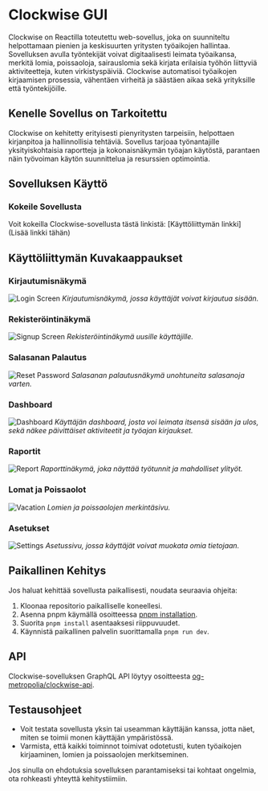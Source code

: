# Clockwise GUI

Clockwise on Reactilla toteutettu web-sovellus, joka on suunniteltu helpottamaan pienien ja keskisuurten yritysten työaikojen hallintaa. Sovelluksen avulla työntekijät voivat digitaalisesti leimata työaikansa, merkitä lomia, poissaoloja, sairauslomia sekä kirjata erilaisia työhön liittyviä aktiviteetteja, kuten virkistyspäiviä. Clockwise automatisoi työaikojen kirjaamisen prosessia, vähentäen virheitä ja säästäen aikaa sekä yrityksille että työntekijöille.

## Kenelle Sovellus on Tarkoitettu

Clockwise on kehitetty erityisesti pienyritysten tarpeisiin, helpottaen kirjanpitoa ja hallinnollisia tehtäviä. Sovellus tarjoaa työnantajille yksityiskohtaisia raportteja ja kokonaisnäkymän työajan käytöstä, parantaen näin työvoiman käytön suunnittelua ja resurssien optimointia.

## Sovelluksen Käyttö

### Kokeile Sovellusta

Voit kokeilla Clockwise-sovellusta tästä linkistä: [Käyttöliittymän linkki] (Lisää linkki tähän)

## Käyttöliittymän Kuvakaappaukset

### Kirjautumisnäkymä
![Login Screen](https://github.com/og-metropolia/clockwise-gui/assets/login.png)
*Kirjautumisnäkymä, jossa käyttäjät voivat kirjautua sisään.*

### Rekisteröintinäkymä
![Signup Screen](https://github.com/og-metropolia/clockwise-gui/assets/signup.png)
*Rekisteröintinäkymä uusille käyttäjille.*

### Salasanan Palautus
![Reset Password](https://github.com/og-metropolia/clockwise-gui/assets/reset-password.png)
*Salasanan palautusnäkymä unohtuneita salasanoja varten.*

### Dashboard
![Dashboard](https://github.com/og-metropolia/clockwise-gui/assets/dashboard.png)
*Käyttäjän dashboard, josta voi leimata itsensä sisään ja ulos, sekä näkee päivittäiset aktiviteetit ja työajan kirjaukset.*

### Raportit
![Report](https://github.com/og-metropolia/clockwise-gui/assets/report.png)
*Raporttinäkymä, joka näyttää työtunnit ja mahdolliset ylityöt.*

### Lomat ja Poissaolot
![Vacation](https://github.com/og-metropolia/clockwise-gui/assets/vacation.png)
*Lomien ja poissaolojen merkintäsivu.*

### Asetukset
![Settings](https://github.com/og-metropolia/clockwise-gui/assets/settings.png)
*Asetussivu, jossa käyttäjät voivat muokata omia tietojaan.*

## Paikallinen Kehitys

Jos haluat kehittää sovellusta paikallisesti, noudata seuraavia ohjeita:

1. Kloonaa repositorio paikalliselle koneellesi.
2. Asenna pnpm käymällä osoitteessa [pnpm installation](https://pnpm.io/installation).
3. Suorita `pnpm install` asentaaksesi riippuvuudet.
4. Käynnistä paikallinen palvelin suorittamalla `pnpm run dev`.

## API

Clockwise-sovelluksen GraphQL API löytyy osoitteesta [og-metropolia/clockwise-api](https://github.com/og-metropolia/clockwise-api).

## Testausohjeet

- Voit testata sovellusta yksin tai useamman käyttäjän kanssa, jotta näet, miten se toimii monen käyttäjän ympäristössä.
- Varmista, että kaikki toiminnot toimivat odotetusti, kuten työaikojen kirjaaminen, lomien ja poissaolojen merkitseminen.

Jos sinulla on ehdotuksia sovelluksen parantamiseksi tai kohtaat ongelmia, ota rohkeasti yhteyttä kehitystiimiin.
